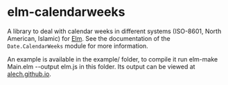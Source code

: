 # elm-calendarweeks

A library to deal with calendar weeks in different systems (ISO-8601,
North American, Islamic) for [Elm](http://elm-lang.org). See the
documentation of the `Date.CalendarWeeks` module for more information.

An example is available in the example/ folder, to compile it run
elm-make Main.elm --output elm.js in this folder. Its output can
be viewed at [alech.github.io](https://alech.github.io/cw/index.html).
